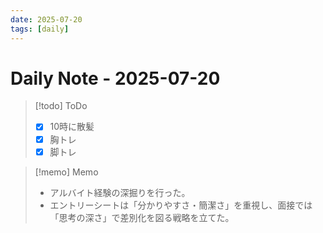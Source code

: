 ```yaml
---
date: 2025-07-20
tags: [daily]
---
```


# Daily Note - 2025-07-20

> [!todo] ToDo
> - [x] 10時に散髪
> - [x] 胸トレ
> - [x] 脚トレ

> [!memo] Memo
> - アルバイト経験の深掘りを行った。
> - エントリーシートは「分かりやすさ・簡潔さ」を重視し、面接では「思考の深さ」で差別化を図る戦略を立てた。

